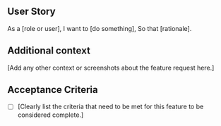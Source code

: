 ## User Story

As a [role or user],
I want to [do something],
So that [rationale].

## Additional context

[Add any other context or screenshots about the feature request here.]

## Acceptance Criteria

- [ ] [Clearly list the criteria that need to be met for this feature to be considered complete.]
